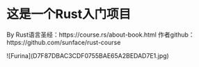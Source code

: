 <h1>这是一个Rust入门项目</h1>
<p>By Rust语言圣经：https://course.rs/about-book.html  作者github：https://github.com/sunface/rust-course</p>
![Furina](D7F87DBAC3CDF0755BAE65A2BEDAD7E1.jpg)
